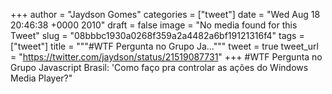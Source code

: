
+++
author = "Jaydson Gomes"
categories = ["tweet"]
date = "Wed Aug 18 20:46:38 +0000 2010"
draft = false
image = "No media found for this Tweet"
slug = "08bbbc1930a0268f359a2a4482a6bf19121316f4"
tags = ["tweet"]
title = """#WTF Pergunta no Grupo Ja..."""
tweet = true
tweet_url = "https://twitter.com/jaydson/status/21519087731"
+++
#WTF Pergunta no Grupo Javascript Brasil: 'Como faço pra controlar as ações do Windows Media Player?"
